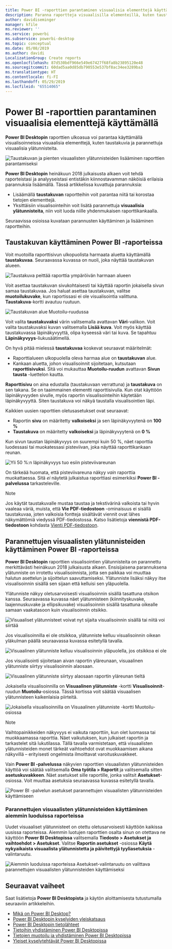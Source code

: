 ```yaml
---
title: Power BI -raporttien parantaminen visuaalisia elementtejä käyttämällä
description: Paranna raportteja visuaalisilla elementeillä, kuten taustakuvalla ja visuaalisilla ylätunnisteilla.
author: davidiseminger
manager: kfile
ms.reviewer: ''
ms.service: powerbi
ms.subservice: powerbi-desktop
ms.topic: conceptual
ms.date: 05/08/2019
ms.author: davidi
LocalizationGroup: Create reports
ms.openlocfilehash: 87d530bdf966e549e67427f68fa8b23895120e48
ms.sourcegitcommit: 60dad5aa0d85db790553e537bf8ac34ee3289ba3
ms.translationtype: HT
ms.contentlocale: fi-FI
ms.lasthandoff: 05/29/2019
ms.locfileid: "65514065"
---
```

# <a name="use-visual-elements-to-enhance-power-bi-reports"></a>Power BI -raporttien parantaminen visuaalisia elementtejä käyttämällä

**Power BI Desktopin** raporttien ulkoasua voi parantaa käyttämällä visualisoinneissa visuaalisia elementtejä, kuten taustakuvia ja parannettuja visuaalisia ylätunnisteita.

![Taustakuvan ja pienten visuaalisten ylätunnisteiden lisääminen raporttien parantamiseksi](media/desktop-visual-elements-for-reports/visual-elements-for-reports_01.png)

**Power BI Desktopin** heinäkuun 2018 julkaisusta alkaen voit tehdä raporteistasi ja analyyseistasi entistäkin kiinnostavamman näköisiä erilaisia parannuksia lisäämällä. Tässä artikkelissa kuvattuja parannuksia: 

* Lisäämällä **taustakuvan** raportteihin voit parantaa niitä tai korostaa tietojen elementtejä.
* Yksittäisiin visualisointeihin voit lisätä parannettuja **visuaalisia ylätunnisteita**, niin voit luoda niille yhdenmukaisen raporttikankaalla. 

Seuraavissa osioissa kuvataan parannusten käyttäminen ja lisääminen raportteihin.

## <a name="using-wallpaper-in-power-bi-reports"></a>Taustakuvan käyttäminen Power BI -raporteissa

Voit muotoilla raporttisivun ulkopuolista harmaata aluetta käyttämällä **taustakuvaa**. Seuraavassa kuvassa on nuoli, joka näyttää taustakuvan alueen. 

![Taustakuva peittää raporttia ympäröivän harmaan alueen](media/desktop-visual-elements-for-reports/visual-elements-for-reports_02.png)

Voit asettaa taustakuvan sivukohtaisesti tai käyttää raportin jokaisella sivun samaa taustakuvaa. Jos haluat asettaa taustakuvan, valitse **muotoilukuvake**, kun raportissasi ei ole visualisointia valittuna. **Taustakuva**-kortti avautuu ruutuun.

![Taustakuvan alue Muotoilu-ruudussa](media/desktop-visual-elements-for-reports/visual-elements-for-reports_03.png)

Voit valita **taustakuvaksi** värin valitsemalla avattavan **Väri**-valikon. Voit valita taustakuvaksi kuvan valitsemalla **Lisää kuva**. Voit myös käyttää taustakuvassa läpinäkyvyyttä, olipa kyseessä väri tai kuva. Se tapahtuu **Läpinäkyvyys**-liukusäätimellä.

On hyvä pitää mielessä **taustakuvaa** koskevat seuraavat määritelmät:

* Raporttialueen ulkopuolella oleva harmaa alue on **taustakuvan** alue.
* Kankaan aluetta, johon visualisoinnit sijoitetaan, kutsutaan **raporttisivuksi**. Sitä voi mukauttaa **Muotoilu-ruudun** avattavan **Sivun tausta** -luettelon kautta.

**Raporttisivu** on aina edustalla (taustakuvaan verrattuna) ja **taustakuva** on sen takana. Se on taaimmainen elementti raporttisivulla. Kun otat käyttöön läpinäkyvyyden sivulle, myös raportin visualisointeihin käytetään läpinäkyvyyttä. Siten taustakuva voi näkyä taustalla visualisointien läpi.

Kaikkien uusien raporttien oletusasetukset ovat seuraavat:

* Raportin **sivu** on määritetty **valkoiseksi** ja sen läpinäkyvyytenä on **100 %**
* **Taustakuva** on määritetty **valkoiseksi** ja läpinäkyvyytenä on **0 %**

Kun sivun taustan läpinäkyvyys on suurempi kuin 50 %, näet raporttia luodessasi tai muokatessasi pisteviivan, joka näyttää raporttikankaan reunan. 

![Yli 50 %:n läpinäkyvyys tuo esiin pisteviivareunan](media/desktop-visual-elements-for-reports/visual-elements-for-reports_04.png)

On tärkeää huomata, että pisteviivareuna näkyy *vain* raporttia muokattaessa. Sitä *ei* näytetä julkaistua raporttiasi esimerkiksi **Power BI -palvelussa** tarkasteleville.

> [!NOTE]
> Jos käytät taustakuvalle mustaa taustaa ja tekstivärinä valkoista tai hyvin vaaleaa väriä, muista, että **Vie PDF-tiedostoon** -ominaisuus ei sisällä taustakuvaa, joten valkoisia fontteja sisältävät viennit ovat lähes näkymättömiä viedyssä PDF-tiedostossa. Katso lisätietoja **viennistä PDF-tiedostoon** kohdasta [Vienti PDF-tiedostoon](desktop-export-to-pdf.md).


## <a name="using-improved-visual-headers-in-power-bi-reports"></a>Parannettujen visuaalisten ylätunnisteiden käyttäminen Power BI -raporteissa

**Power BI Desktopin** raporttien visualisointien ylätunnisteita on parannettu merkittävästi heinäkuun 2018 julkaisusta alkaen. Ensisijaisena parannuksena ylätunniste on irrotettu visualisoinnista, jotta sen paikkaa voi muuttaa halutun asettelun ja sijoittelun saavuttamiseksi. Ylätunniste lisäksi näkyy itse visualisoinnin sisällä sen sijaan että kelluisi sen yläpuolella. 

Ylätunniste näkyy oletusarvoisesti visualisoinnin sisällä tasattuna otsikon kanssa. Seuraavassa kuvassa näet ylätunnisteen (kiinnityskuvake, laajennuskuvake ja ellipsikuvake) visualisoinnin sisällä tasattuna oikealle samaan vaakatasoon kuin visualisoinnin otsikko.

![Visuaaliset ylätunnisteet voivat nyt sijaita visualisoinnin sisällä tai niitä voi siirtää](media/desktop-visual-elements-for-reports/visual-elements-for-reports_05.png)

Jos visualisoinnilla ei ole otsikkoa, ylätunniste kelluu visualisoinnin oikean yläkulman päällä seuraavassa kuvassa esitetyllä tavalla. 

![Visuaalinen ylätunniste kelluu visualisoinnin yläpuolella, jos otsikkoa ei ole](media/desktop-visual-elements-for-reports/visual-elements-for-reports_07.png)

Jos visualisointi sijoitetaan aivan raportin yläreunaan, visuaalinen ylätunniste siirtyy visualisoinnin alaosaan. 

![Visuaalinen ylätunniste siirtyy alaosaan raportin yläreunan tieltä](media/desktop-visual-elements-for-reports/visual-elements-for-reports_08.png)

Jokaisella visualisoinnilla on **Visuaalinen ylätunniste** -kortti **Visualisoinnit**-ruudun **Muotoilu**-osiossa. Tässä kortissa voit säätää visuaalisen ylätunnisteen kaikenlaisia piirteitä.

![Jokaisella visualisoinnilla on Visuaalinen ylätunniste -kortti Muotoilu-osiossa](media/desktop-visual-elements-for-reports/visual-elements-for-reports_09.png)

> [!NOTE]
> Vaihtopainikkeiden näkyvyys ei vaikuta raporttiin, kun olet luomassa tai muokkaamassa raporttia. Näet vaikutuksen, kun julkaiset raportin ja tarkastelet sitä lukutilassa. Tällä tavalla varmistetaan, että visuaalisten ylätunnisteiden monet tärkeät vaihtoehdot ovat muokkaamisen aikana näkyvillä – erityisesti ongelmista ilmoittavat varoituskuvakkeet.

Vain **Power BI -palvelussa** näkyvien raporttien visuaalisten ylätunnisteiden käyttöä voi säätää valitsemalla **Oma työtila > Raportit** ja valitsemalla sitten **asetuskuvakkeen**. Näet asetukset sille raportille, jonka valitsit **Asetukset**-osiossa. Voit muuttaa asetuksia seuraavassa kuvassa esitetyllä tavalla.

![Power BI -palvelun asetukset parannettujen visuaalisten ylätunnisteiden käyttämiseen](media/desktop-visual-elements-for-reports/visual-elements-for-reports_10.png)

### <a name="enabling-improved-visual-headers-for-existing-reports"></a>Parannettujen visuaalisten ylätunnisteiden käyttäminen aiemmin luoduissa raporteissa

Uudet visuaaliset ylätunnisteet on otettu oletusarvoisesti käyttöön kaikissa uusissa raporteissa. Aiemmin luotujen raporttien osalta sinun on otettava ne käyttöön **Power BI Desktopissa** valitsemalla **Tiedosto > Asetukset ja vaihtoehdot > Asetukset**. Valitse **Raportin asetukset** -osiossa **Käytä nykyaikaista visuaalista ylätunnistetta ja päivitettyjä tyyliasetuksia** -valintaruutu.

![Aiemmin luoduissa raporteissa Asetukset-valintaruutu on valittava parannettujen visuaalisten ylätunnisteiden käyttämiseksi](media/desktop-visual-elements-for-reports/visual-elements-for-reports_06.png)


## <a name="next-steps"></a>Seuraavat vaiheet
Saat lisätietoja **Power BI Desktopista** ja käytön aloittamisesta tutustumalla seuraaviin artikkeleihin.

* [Mikä on Power BI Desktop?](desktop-what-is-desktop.md)
* [Power BI Desktopin kyselyiden yleiskatsaus](desktop-query-overview.md)
* [Power BI Desktopin tietolähteet](desktop-data-sources.md)
* [Tietoihin yhdistäminen Power BI Desktopissa](desktop-connect-to-data.md)
* [Tietojen muotoilu ja yhdistäminen Power BI Desktopissa](desktop-shape-and-combine-data.md)
* [Yleiset kyselytehtävät Power BI Desktopissa](desktop-common-query-tasks.md)   

